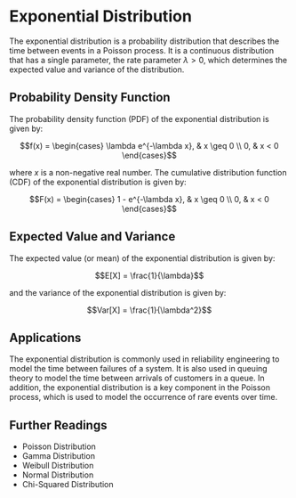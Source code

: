 # Exponential Distribution

The exponential distribution is a probability distribution that describes the time between events in a Poisson process. It is a continuous distribution that has a single parameter, the rate parameter $\lambda > 0$, which determines the expected value and variance of the distribution.

## Probability Density Function

The probability density function (PDF) of the exponential distribution is given by:

$$f(x) = \begin{cases} \lambda e^{-\lambda x}, & x \geq 0 \\ 0, & x < 0 \end{cases}$$

where $x$ is a non-negative real number. The cumulative distribution function (CDF) of the exponential distribution is given by:

$$F(x) = \begin{cases} 1 - e^{-\lambda x}, & x \geq 0 \\ 0, & x < 0 \end{cases}$$

## Expected Value and Variance

The expected value (or mean) of the exponential distribution is given by:

$$E[X] = \frac{1}{\lambda}$$

and the variance of the exponential distribution is given by:

$$Var[X] = \frac{1}{\lambda^2}$$

## Applications

The exponential distribution is commonly used in reliability engineering to model the time between failures of a system. It is also used in queuing theory to model the time between arrivals of customers in a queue. In addition, the exponential distribution is a key component in the Poisson process, which is used to model the occurrence of rare events over time.

## Further Readings

- Poisson Distribution
- Gamma Distribution
- Weibull Distribution
- Normal Distribution
- Chi-Squared Distribution
